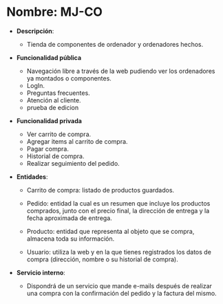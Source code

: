 # Nombre: MJ-CO

- **Descripción**:
  - Tienda de componentes de ordenador y ordenadores hechos.

- **Funcionalidad pública**

  - Navegación libre a través de la web pudiendo ver los ordenadores ya montados o componentes.
  - LogIn.
  - Preguntas frecuentes.
  - Atención al cliente.
  - prueba de edicion
  
- **Funcionalidad privada**

  - Ver carrito de compra.
  - Agregar items al carrito de compra.
  - Pagar compra.
  - Historial de compra.
  - Realizar seguimiento del pedido.

- **Entidades**:

  - Carrito de compra: listado de productos guardados.
  
  - Pedido:  entidad la cual es un resumen que incluye los productos comprados, junto con el precio final, la dirección de entrega y la fecha aproximada de entrega.
  
  - Producto: entidad que representa al objeto que se compra, almacena toda su información.
  
  - Usuario: utiliza la web y en la que tienes registrados los datos de compra (dirección, nombre o su historial de compra).
  
- **Servicio interno**:

  - Dispondrá de un servicio que mande e-mails después de realizar una compra con la confirmación del pedido y la factura del mismo.
